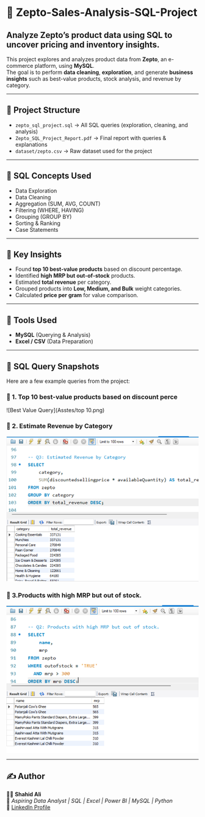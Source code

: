 # 🛒 Zepto-Sales-Analysis-SQL-Project
Analyze Zepto’s product data using SQL to uncover pricing and inventory insights.
--

This project explores and analyzes product data from **Zepto**, an e-commerce platform, using **MySQL**.  
The goal is to perform **data cleaning**, **exploration**, and generate **business insights** such as best-value products, stock analysis, and revenue by category.

---

## 📂 Project Structure

- `zepto_sql_project.sql` → All SQL queries (exploration, cleaning, and analysis)
- `Zepto_SQL_Project_Report.pdf` → Final report with queries & explanations
- `dataset/zepto.csv` → Raw dataset used for the project

---

## 🧮 SQL Concepts Used

- Data Exploration  
- Data Cleaning  
- Aggregation (SUM, AVG, COUNT)  
- Filtering (WHERE, HAVING)  
- Grouping (GROUP BY)  
- Sorting & Ranking  
- Case Statements  

---

## 🚀 Key Insights

- Found **top 10 best-value products** based on discount percentage.  
- Identified **high MRP but out-of-stock** products.  
- Estimated **total revenue** per category.  
- Grouped products into **Low, Medium, and Bulk** weight categories.  
- Calculated **price per gram** for value comparison.  

---

## 🧰 Tools Used
- **MySQL** (Querying & Analysis)
- **Excel / CSV** (Data Preparation)


---
## 📸 SQL Query Snapshots

Here are a few example queries from the project:

### 🔹 1. Top 10 best-value products based on discount perce
![Best Value Query](Asstes/top 10.png)

### 🔹 2. Estimate Revenue by Category
![Revenue Query](Asstes/revenue.png)

### 🔹 3.Products with high MRP but out of stock.
![High MRP Query](Asstes/high.png)

---

## ✍️ Author  
🧑‍💻 **Shahid Ali**  
🎯 *Aspiring Data Analyst | SQL | Excel | Power BI | MySQL | Python*  
🔗 [LinkedIn Profile](https://www.linkedin.com/in/shahid-ali-6556b337b)


